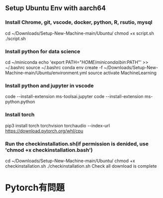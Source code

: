 ## Setup Ubuntu Env with aarch64 
### Install Chrome, git, vscode, docker, python, R, rsutio, mysql
cd ~/Downloads/Setup-New-Machine-main/Ubuntu/
chmod +x script.sh
./script.sh
### Install python for data science
cd ~/miniconda
echo 'export PATH="$HOME/miniconda/bin:$PATH"' >> ~/.bashrc
source ~/.bashrc
conda env create -f ~/Downloads/Setup-New-Machine-main/Ubuntu/environment.yml
source activate MachineLearning
### Install python and jupyter in vscode
code --install-extension ms-toolsai.jupyter
code --install-extension ms-python.python
### Install torch
pip3 install torch torchvision torchaudio --index-url https://download.pytorch.org/whl/cpu
### Run the checkinstallation.sh(if permission is denided, use 'chmod +x checkinstallation.bash')
cd ~/Downloads/Setup-New-Machine-main/Ubuntu/
chmod +x checkinstallation.sh
./checkinstallation.sh
Check all download is complete


# Pytorch有問題